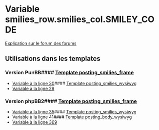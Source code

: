 # Variable smilies_row.smilies_col.SMILEY_CODE
[Explication sur le forum des forums](http://forum.forumactif.com/t294113-listing-des-variables#smilies_row.smilies_col.SMILEY_CODE)
## Utilisations dans les templates
### Version PunBB#### [Template posting_smilies_frame](punbb/posting_smilies_frame.md)
* [Variable à la ligne 30](../punbb/posting_smilies_frame.tpl#L30)#### [Template posting_smilies_wysiwyg](punbb/posting_smilies_wysiwyg.md)
* [Variable à la ligne 29](../punbb/posting_smilies_wysiwyg.tpl#L29)
### Version phpBB2#### [Template posting_smilies_frame](subsilver/posting_smilies_frame.md)
* [Variable à la ligne 35](../subsilver/posting_smilies_frame.tpl#L35)#### [Template posting_smilies_wysiwyg](subsilver/posting_smilies_wysiwyg.md)
* [Variable à la ligne 41](../subsilver/posting_smilies_wysiwyg.tpl#L41)#### [Template posting_body_wysiwyg](subsilver/posting_body_wysiwyg.md)
* [Variable à la ligne 369](../subsilver/posting_body_wysiwyg.tpl#L369)